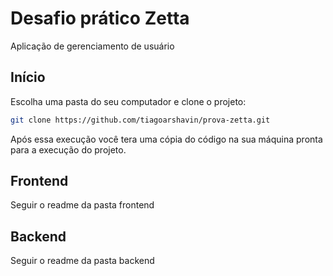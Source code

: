 # Desafio prático Zetta

Aplicação de gerenciamento de usuário

## Início 
Escolha uma pasta do seu computador e clone o projeto: 
```bash
git clone https://github.com/tiagoarshavin/prova-zetta.git
``` 
Após essa execução você tera uma cópia do código na sua máquina pronta para a execução do projeto.

## Frontend
Seguir o readme da pasta frontend


## Backend
Seguir o readme da pasta backend
